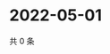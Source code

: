 # 2022-05-01

共 0 条

<!-- BEGIN WEIBO -->
<!-- 最后更新时间 Sun May 01 2022 03:00:45 GMT+0800 (China Standard Time) -->

<!-- END WEIBO -->
